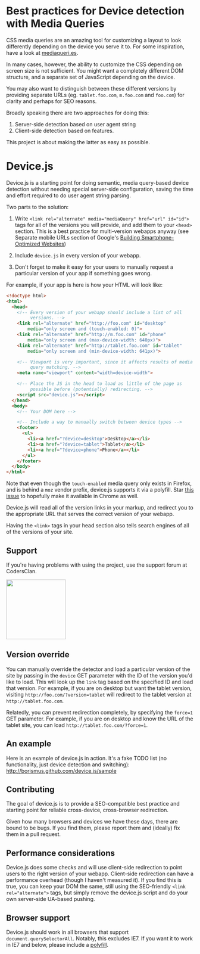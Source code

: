 # Best practices for Device detection with Media Queries

CSS media queries are an amazing tool for customizing a layout to look
differently depending on the device you serve it to. For some
inspiration, have a look at [mediaqueri.es][mq].

In many cases, however, the ability to customize the CSS depending on
screen size is not sufficient. You might want a completely different
DOM structure, and a separate set of JavaScript depending on the device.

You may also want to distinguish between these different versions by
providing separate URLs (eg. `tablet.foo.com`, `m.foo.com` and
`foo.com`) for clarity and perhaps for SEO reasons.

Broadly speaking there are two approaches for doing this:

1. Server-side detection based on user agent string
2. Client-side detection based on features.

This project is about making the latter as easy as possible.

[mq]: http://mediaqueri.es

# Device.js

Device.js is a starting point for doing semantic, media query-based
device detection without needing special server-side configuration,
saving the time and effort required to do user agent string parsing.

Two parts to the solution:

1. Write `<link rel="alternate" media="mediaQuery" href="url" id="id">`
   tags for all of the versions you will provide, and add them to your
   `<head>` section. This is a best practice for multi-version webapps
   anyway (see Separate mobile URLs section of Google's 
   [Building Smartphone-Optimized Websites][goog])

2. Include `device.js` in every version of your webapp.

3. Don't forget to make it easy for your users to manually request a
   particular version of your app if something goes wrong.

For example, if your app is here is how your HTML will look like:

```html
<!doctype html>
<html>
  <head>
    <!-- Every version of your webapp should include a list of all
         versions. -->
    <link rel="alternate" href="http://foo.com" id="desktop"
        media="only screen and (touch-enabled: 0)">
    <link rel="alternate" href="http://m.foo.com" id="phone"
        media="only screen and (max-device-width: 640px)">
    <link rel="alternate" href="http://tablet.foo.com" id="tablet"
        media="only screen and (min-device-width: 641px)">

    <!-- Viewport is very important, since it affects results of media
         query matching. -->
    <meta name="viewport" content="width=device-width">

    <!-- Place the JS in the head to load as little of the page as
         possible before (potentially) redirecting. -->
    <script src="device.js"></script>
  </head>
  <body>
    <!-- Your DOM here -->

    <!-- Include a way to manually switch between device types -->
    <footer>
      <ul>
        <li><a href="?device=desktop">Desktop</a></li>
        <li><a href="?device=tablet">Tablet</a></li>
        <li><a href="?device=phone">Phone</a></li>
      </ul>
    </footer>
  </body>
</html>
```

Note that even though the `touch-enabled` media query only exists in
Firefox, and is behind a `moz` vendor prefix, device.js supports it via
a polyfill. Star [this issue][crbug] to hopefully make it available in
Chrome as well.

Device.js will read all of the version links in your markup, and
redirect you to the appropriate URL that serves the correct version of
your webapp.

Having the `<link>` tags in your head section also tells search engines
of all of the versions of your site.

[crbug]: http://crbug.com/123062
[goog]: https://developers.google.com/webmasters/smartphone-sites/details

## Support

If you're having problems with using the project, use the support forum at CodersClan.

<a href="http://codersclan.net/forum/index.php?repo_id=26"><img src="http://www.codersclan.net/graphics/getSupport_blue_big.png" width="160"></a>


## Version override

You can manually override the detector and load a particular version of
the site by passing in the `device` GET parameter with the ID of the
version you'd like to load. This will look up the `link` tag based on
the specified ID and load that version. For example, if you are on
desktop but want the tablet version, visiting
`http://foo.com/?version=tablet` will redirect to the tablet version at
`http://tablet.foo.com`.

Relatedly, you can prevent redirection completely, by specifying the
`force=1` GET parameter. For example, if you are on desktop and know the
URL of the tablet site, you can load `http://tablet.foo.com/?force=1`.

## An example

Here is an example of device.js in action. It's a fake TODO list (no
functionality, just device detection and switching):
<http://borismus.github.com/device.js/sample>

## Contributing

The goal of device.js is to provide a SEO-compatible best practice and
starting point for reliable cross-device, cross-browser redirection.

Given how many browsers and devices we have these days, there are bound
to be bugs. If you find them, please report them and (ideally) fix them
in a pull request.

## Performance considerations

Device.js does some checks and will use client-side redirection to point
users to the right version of your webapp. Client-side redirection can
have a performance overhead (though I haven't measured it). If you find
this is true, you can keep your DOM the same, still using the
SEO-friendly `<link rel="alternate">` tags, but simply remove the
device.js script and do your own server-side UA-based pushing.

## Browser support

Device.js should work in all browsers that support
`document.querySelectorAll`. Notably, this excludes IE7. If you want it
to work in IE7 and below, please include a [polyfill](https://gist.github.com/2724353).
